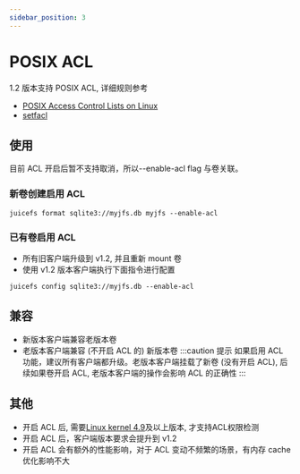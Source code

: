 ```yaml
---
sidebar_position: 3
---
```

# POSIX ACL

1.2 版本支持 POSIX ACL, 详细规则参考

- [POSIX Access Control Lists on Linux](https://www.usenix.org/legacy/publications/library/proceedings/usenix03/tech/freenix03/full_papers/gruenbacher/gruenbacher_html/main.html)
- [setfacl](https://linux.die.net/man/1/setfacl)

## 使用

<!-- markdownlint-disable MD044 enhanced-proper-names -->

目前 ACL 开启后暂不支持取消，所以--enable-acl flag 与卷关联。

### 新卷创建启用 ACL

```shell
juicefs format sqlite3://myjfs.db myjfs --enable-acl
```

### 已有卷启用 ACL

- 所有旧客户端升级到 v1.2, 并且重新 mount 卷
- 使用 v1.2 版本客户端执行下面指令进行配置

```shell
juicefs config sqlite3://myjfs.db --enable-acl
```

<!-- markdownlint-enable MD044 enhanced-proper-names -->

## 兼容

- 新版本客户端兼容老版本卷
- 老版本客户端兼容 (不开启 ACL 的) 新版本卷
:::caution 提示
如果启用 ACL 功能，建议所有客户端都升级。老版本客户端挂载了新卷 (没有开启 ACL), 后续如果卷开启 ACL, 老版本客户端的操作会影响 ACL 的正确性
:::

## 其他

- 开启 ACL 后, 需要[Linux kernel 4.9](https://lkml.iu.edu/hypermail/linux/kernel/1610.0/01531.html)及以上版本, 才支持ACL权限检测
- 开启 ACL 后，客户端版本要求会提升到 v1.2
- 开启 ACL 会有额外的性能影响，对于 ACL 变动不频繁的场景，有内存 cache 优化影响不大
